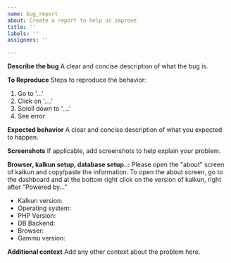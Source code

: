 ```yaml
---
name: bug_report
about: Create a report to help us improve
title: ''
labels: ''
assignees: ''

---
```


**Describe the bug**
A clear and concise description of what the bug is.

**To Reproduce**
Steps to reproduce the behavior:
1. Go to '...'
2. Click on '....'
3. Scroll down to '....'
4. See error

**Expected behavior**
A clear and concise description of what you expected to happen.

**Screenshots**
If applicable, add screenshots to help explain your problem.

**Browser, kalkun setup, database setup..:**
Please open the "about" screen of kalkun and copy/paste the information.
To open the about screen, go to the dashboard and at the bottom right click on the version of kalkun, right after "Powered by..."
- Kalkun version:
- Operating system:
- PHP Version:
- DB Backend:
- Browser:
- Gammu version:

**Additional context**
Add any other context about the problem here.
